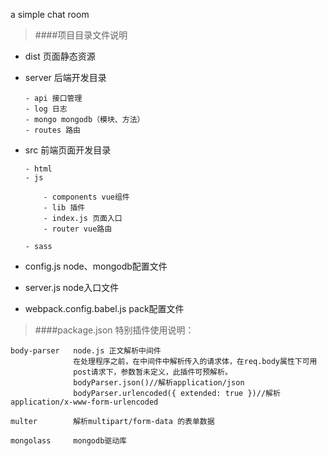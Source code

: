  a simple chat room

> ####项目目录文件说明

* dist 页面静态资源
* server 后端开发目录

      - api 接口管理
      - log 日志
      - mongo mongodb（模块、方法）
      - routes 路由 

* src 前端页面开发目录

      - html 
      - js

          - components vue组件
          - lib 插件
          - index.js 页面入口
          - router vue路由

      - sass

* config.js node、mongodb配置文件
* server.js node入口文件
* webpack.config.babel.js pack配置文件

> ####package.json 特别插件使用说明：

    body-parser   node.js 正文解析中间件
                  在处理程序之前，在中间件中解析传入的请求体，在req.body属性下可用 
                  post请求下，参数暂未定义，此插件可预解析。
                  bodyParser.json()//解析application/json
                  bodyParser.urlencoded({ extended: true })//解析application/x-www-form-urlencoded
                          
    multer        解析multipart/form-data 的表单数据
    
    mongolass     mongodb驱动库
        

